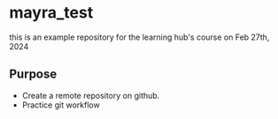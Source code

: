 # mayra_test
this is an example repository for the learning hub's course on Feb 27th, 2024

## Purpose

- Create a remote repository on github.
- Practice git workflow
